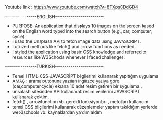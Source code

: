 Youtube link : https://www.youtube.com/watch?v=8TXpsCDdGD4

----------------ENGLİSH-------------------------

- PURPOSE: An application that displays 10 images on the screen based on the English word typed into the search button (e.g., car, computer, cycle).  
- I used the Unsplash API to fetch image data using JAVASCRIPT.  
- I utilized methods like fetch() and arrow functions as needed.  
- I styled the application using basic CSS knowledge and referred to resources like W3Schools whenever I faced challenges.

  
----------------TURKISH-------------------------

- Temel HTML-CSS-JAVASCRİPT bilgilerimi kullanarak yapıtığım uygulama
- AMAÇ : arama butonuna yazılan ingilizce yazıya göre (car,computer,cycle) ekrana 10 adet resim getiren bir uygulama .
- unsplash sitesinden API kullanarak resim verilerini JAVASCRİPT kullanarak çektim.
- fetch() , arrowfunction vb. gerekli fonksiyonları , metotları kullandım.
- temel CSS bilgilerimi kullanarak düzenlemeler yaptım takıldığım yerlerde web3schools vb. kaynaklardan yardım aldım.
  
 
